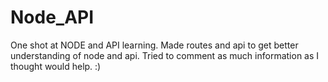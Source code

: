 # Node_API

One shot at NODE and API learning. Made routes and api to get better understanding of node and api.
Tried to comment as much information as I thought would help. :)
